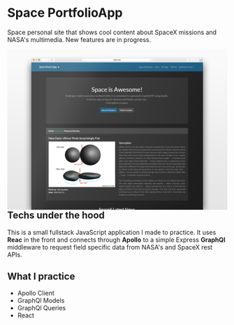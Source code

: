 # Space PortfolioApp
Space personal site that shows cool content about SpaceX missions and NASA's multimedia. New features are in progress.

<img src="/Screens/Safari Sapce App Screen.jpg"
     alt="Sapce app"
     style="float: left; margin-right: 10px;" />
     
## Techs under the hood 
This is a small fullstack JavaScript application I made to practice. It uses **Reac** in the front and connects through **Apollo** to a simple Express **GraphQl** middleware to request field specific data from NASA's and SpaceX rest APIs. 

## What I practice 
- Apollo Client
- GraphQl Models
- GraphQl Queries
- React


